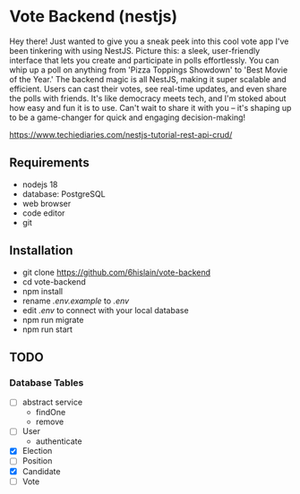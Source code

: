 # Vote Backend (nestjs)

Hey there! Just wanted to give you a sneak peek into this cool vote app I've been tinkering with using NestJS. Picture this: a sleek, user-friendly interface that lets you create and participate in polls effortlessly. You can whip up a poll on anything from 'Pizza Toppings Showdown' to 'Best Movie of the Year.' The backend magic is all NestJS, making it super scalable and efficient. Users can cast their votes, see real-time updates, and even share the polls with friends. It's like democracy meets tech, and I'm stoked about how easy and fun it is to use. Can't wait to share it with you – it's shaping up to be a game-changer for quick and engaging decision-making!

https://www.techiediaries.com/nestjs-tutorial-rest-api-crud/

## Requirements

- nodejs 18
- database: PostgreSQL
- web browser
- code editor
- git

## Installation

- git clone https://github.com/6hislain/vote-backend
- cd vote-backend
- npm install
- rename _.env.example_ to _.env_
- edit _.env_ to connect with your local database
- npm run migrate
- npm run start

## TODO

### Database Tables

- [ ] abstract service
  - findOne
  - remove
- [ ] User
  - authenticate
- [x] Election
- [ ] Position
- [x] Candidate
- [ ] Vote
